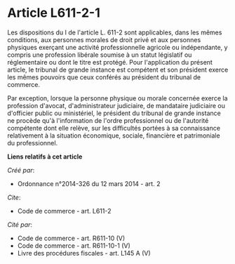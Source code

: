 # Article L611-2-1

Les dispositions du I de l'article L. 611-2 sont applicables, dans les mêmes conditions, aux personnes morales de droit privé
et aux personnes physiques exerçant une activité professionnelle agricole ou indépendante, y compris une profession libérale
soumise à un statut législatif ou réglementaire ou dont le titre est protégé. Pour l'application du présent article, le
tribunal de grande instance est compétent et son président exerce les mêmes pouvoirs que ceux conférés au président du
tribunal de commerce. 

Par exception, lorsque la personne physique ou morale concernée exerce la profession d'avocat, d'administrateur judiciaire,
de mandataire judiciaire ou d'officier public ou ministériel, le président du tribunal de grande instance ne procède qu'à
l'information de l'ordre professionnel ou de l'autorité compétente dont elle relève, sur les difficultés portées à sa
connaissance relativement à la situation économique, sociale, financière et patrimoniale du professionnel.

**Liens relatifs à cet article**

_Créé par_:

  - Ordonnance n°2014-326 du 12 mars 2014 - art. 2

_Cite_:

  - Code de commerce - art. L611-2

_Cité par_:

  - Code de commerce - art. R611-10 (V)
  - Code de commerce - art. R611-10-1 (V)
  - Livre des procédures fiscales - art. L145 A (V)
